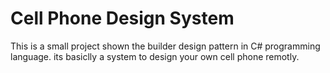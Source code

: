 # Cell Phone Design System
This is a small project shown the builder design pattern in C# programming language.
its basiclly a system to design your own cell phone remotly.
